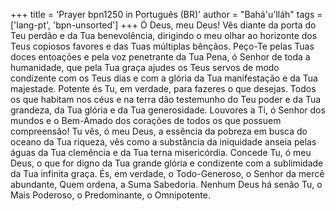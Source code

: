+++
title = 'Prayer bpn1250 in Português (BR)'
author = "Bahá'u'lláh"
tags = ['lang-pt', 'bpn-unsorted']
+++
Ó Deus, meu Deus! Vês diante da porta do Teu perdão e da Tua benevolência, dirigindo o meu olhar ao horizonte dos Teus copiosos favores e das Tuas múltiplas bênçãos. Peço-Te pelas Tuas doces entoações e pela voz penetrante da Tua Pena, ó Senhor de toda a humanidade, que pela Tua graça ajudes os Teus servos de modo condizente com os Teus dias e com a glória da Tua manifestação e da Tua majestade. Potente és Tu, em verdade, para fazeres o que desejas. Todos os que habitam nos céus e na terra dão testemunho do Teu poder e da Tua grandeza, da Tua glória e da Tua generosidade. Louvores a Ti, ó Senhor dos mundos e o Bem-Amado dos corações de todos os que possuem compreensão!
Tu vês, ó meu Deus, a essência da pobreza em busca do oceano da Tua riqueza, vês como a substância da iniquidade anseia pelas águas da Tua clemência e da Tua terna misericórdia. Concede Tu, ó meu Deus, o que for digno da Tua grande glória e condizente com a sublimidade da Tua infinita graça. És, em verdade, o Todo-Generoso, o Senhor da mercê abundante, Quem ordena, a Suma Sabedoria. Nenhum Deus há senão Tu, o Mais Poderoso, o Predominante, o Omnipotente.
